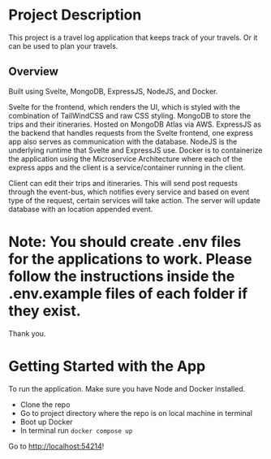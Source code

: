 # Project Description

This project is a travel log application that keeps track of your travels. Or it can be used to plan your travels.

## Overview

Built using Svelte, MongoDB, ExpressJS, NodeJS, and Docker.

Svelte for the frontend, which renders the UI, which is styled with the combination of TailWindCSS and raw CSS styling.
MongoDB to store the trips and their itineraries. Hosted on MongoDB Atlas via AWS.
ExpressJS as the backend that handles requests from the Svelte frontend, one express app also serves as communication with the database.
NodeJS is the underlying runtime that Svelte and ExpressJS use.
Docker is to containerize the application using the Microservice Architecture where each of the express apps and the client is a service/container running in the client.

Client can edit their trips and itineraries. This will send post requests through the event-bus, which notifies every service and based on event type of the request, certain services will take action. The server will update database with an location appended event.

# Note: You should create .env files for the applications to work. Please follow the instructions inside the .env.example files of each folder if they exist. 
Thank you.

# Getting Started with the App

To run the application. Make sure you have Node and Docker installed.

- Clone the repo
- Go to project directory where the repo is on local machine in terminal
- Boot up Docker
- In terminal run `docker compose up`

Go to [http://localhost:54214](http://localhost:54214)!
